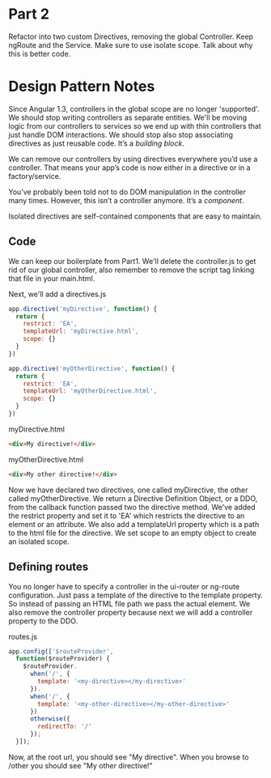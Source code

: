 # Part 2

Refactor into two custom Directives, removing the global Controller. Keep ngRoute and the Service. Make sure to use isolate scope. Talk about why this is better code.


# Design Pattern Notes

Since Angular 1.3, controllers in the global scope are no longer 'supported'. We should stop writing controllers as separate entities. We'll be moving logic from our controllers to services so we end up with thin controllers that just handle DOM interactions. We should stop also stop associating directives as just reusable code. It’s a *building block*.

We can remove our controllers by using directives everywhere you’d use a controller. That means your app’s code is now either in a directive or in a factory/service.

You’ve probably been told not to do DOM manipulation in the controller many times. However, this isn’t a controller anymore. It’s a *component*.

Isolated directives are self-contained components that are easy to maintain.

## Code
We can keep our boilerplate from Part1. We'll delete the controller.js to get rid of our global controller, also remember to remove the script tag linking that file in your main.html.

Next, we'll add a
directives.js
```js
app.directive('myDirective', function() {
  return {
    restrict: 'EA',
    templateUrl: 'myDirective.html',
    scope: {}
  }
})

app.directive('myOtherDirective', function() {
  return {
    restrict: 'EA',
    templateUrl: 'myOtherDirective.html',
    scope: {}
  }
})
```
myDirective.html
```html
<div>My directive!</div>
```
myOtherDirective.html
```html
<div>My other directive!</div>
```
Now we have declared two directives, one called myDirective, the other called myOtherDirective. We return a Directive Definition Object, or a DDO, from the callback function passed two the directive method. We've added the restrict property and set it to 'EA' which restricts the directive to an element or an attribute. We also add a templateUrl property which is a path to the html file for the directive. We set scope to an empty object to create an isolated scope.


## Defining routes

You no longer have to specify a controller in the ui-router or ng-route configuration. Just pass a template of the directive to the template property. So instead of passing an HTML file path we pass the actual element. We also remove the controller property because next we will add a controller property to the DDO.

routes.js
```js
app.config(['$routeProvider',
  function($routeProvider) {
    $routeProvider.
      when('/', {
        template: '<my-directive></my-directive>'
      }).
      when('/', {
        template: '<my-other-directive></my-other-directive>'
      })
      otherwise({
        redirectTo: '/'
      });
  }]);
```

Now, at the root url, you should see "My directive".
When you browse to /other you should see "My other directive!"
